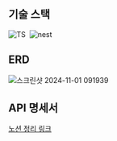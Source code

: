 ## 기술 스택
![TS](https://img.shields.io/badge/TypeScript-007ACC?style=for-the-badge&logo=typescript&logoColor=white)
 ![nest](https://img.shields.io/badge/Nest.JS-E0234E?style=flat&logo=nestjs&logoColor=white)

## ERD
![스크린샷 2024-11-01 091939](https://github.com/user-attachments/assets/84157822-4bba-458c-813d-d856ee5b6da3)

## API 명세서
[노션 정리 링크](https://www.notion.so/12690dc34e8a80a79b4cdf9b725206a5?v=610abf496bdf41cb8f4c945322fb58b6&pvs=4)

